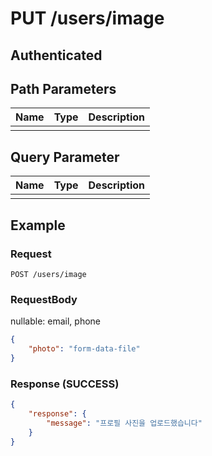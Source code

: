 # PUT /users/image
## Authenticated

## Path Parameters

| Name | Type | Description |
| --- | --- | --- |
|  |  |  |

## Query Parameter

| Name | Type | Description |
| --- | --- | --- |
|  |  |  |

## Example

### Request

```
POST /users/image
```

### RequestBody

nullable: email, phone

```json
{
    "photo": "form-data-file"
}
```

### Response (SUCCESS)

```json
{
    "response": {
        "message": "프로필 사진을 업로드했습니다"
    }
}
```